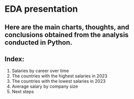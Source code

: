 # EDA presentation
Here are the main charts, thoughts, and conclusions obtained from the analysis conducted in Python.
---
## Index:
1. Salaries by career over time
2. The countries with the highest salaries in 2023
3. The countries with the lowest salaries in 2023
4. Average salary by company size
5. Next steps
